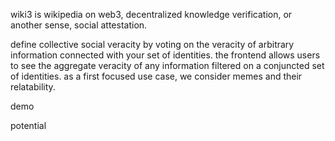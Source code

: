 
wiki3 is wikipedia on web3, decentralized knowledge verification, or another sense, social attestation.

define collective social veracity by voting on the veracity of arbitrary information connected with your set of identities. the frontend allows users to see the aggregate veracity of any information filtered on a conjuncted set of identities.
as a first focused use case, we consider memes and their relatability.

demo

potential
